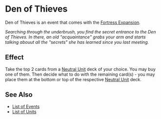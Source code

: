 # Den of Thieves

Den of Thieves is an event that comes with the [Fortress Expansion](../content.md).

*Searching through the underbrush, you find the secret entrance to the Den of Thieves. In there, an old "acquaintance" grabs your arm and starts talking abouut all the "secrets" she has learned since you last meeting.*


## Effect

Take the top 2 cards from a [Neutral Unit](../units.md) deck of your choice. You may buy one of them. Then decide what to do with the remaining card(s) - you may place them at the bottom or top of the respective [Neutral Unit](../units.md) deck.


## See Also

- [List of Events](../events.md)
- [List of Units](../units.md)

